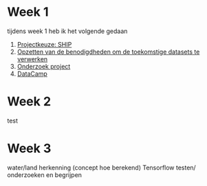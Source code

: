 # Week 1

tijdens week 1 heb ik het volgende gedaan
1. [Projectkeuze: SHIP]()
2. [Opzetten van de benodigdheden om de toekomstige datasets te verwerken]()
3. [Onderzoek project]()
4. [DataCamp]()

# Week 2

test

# Week 3

water/land herkenning (concept hoe berekend)
Tensorflow testen/ onderzoeken en begrijpen